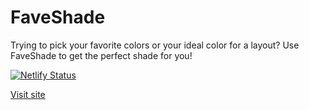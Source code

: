 # FaveShade
Trying to pick your favorite colors or your ideal color for a layout? Use FaveShade to get the perfect shade for you!

[![Netlify Status](https://api.netlify.com/api/v1/badges/e0bff339-71f8-43f9-8f3c-0bcb7db775f3/deploy-status)](https://app.netlify.com/sites/faveshade/deploys)

[Visit site](https://faveshade.com/)
